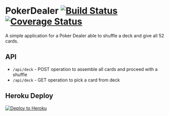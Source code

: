# PokerDealer [![Build Status](https://travis-ci.org/maurostorch/PokerDealer.svg?branch=master)](https://travis-ci.org/maurostorch/PokerDealer) [![Coverage Status](https://coveralls.io/repos/github/maurostorch/PokerDealer/badge.svg?branch=master)](https://coveralls.io/github/maurostorch/PokerDealer?branch=master)

A simple application for a Poker Dealer able to shuffle a deck and give all 52 cards.

## API
* `/api/deck` - POST operation to assemble all cards and proceed with a shuffle
* `/api/deck` - GET operation to pick a card from deck

## Heroku Deploy
[![Deploy to Heroku](https://www.herokucdn.com/deploy/button.png)](https://heroku.com/deploy)
